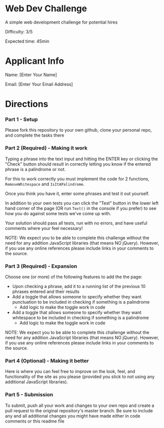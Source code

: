 # Web Dev Challenge
A simple web development challenge for potential hires

Difficulty: 3/5

Expected time: 45min

# Applicant Info
Name: [Enter Your Name]

Email: [Enter Your Email Address]

# Directions

### Part 1 - Setup

Please fork this repository to your own github, clone your personal repo, and complete the tasks there

### Part 2 (Required) - Making it work

Typing a phrase into the text input and hitting the ENTER key or clicking the "Check" button should result in correctly letting you know if the entered phrase is a palindrome or not.

For this to work correctly you must implement the code for 2 functions, `RemoveWhitespace` and `IsItAPalindrome`.

Once you think you have it, enter some phrases and test it out yourself.

In addition to your own tests you can click the "Test" button in the lower left hand corner of the page (OR run `Text()` in the console if you prefer) to see how you do against some tests we've come up with.

Your solution should pass all tests, run with no errors, and have useful comments where your feel necessary!

NOTE: We expect you to be able to complete this challenge without the need for any addition JavaScript libraries (that means NO jQuery). However, if you use any online references please include links in your comments to the source.

### Part 3 (Required) - Expansion

Choose one (or more) of the following features to add the the page:
- Upon checking a phrase, add it to a running list of the previous 10 phrases entered and their results
- Add a toggle that allows someone to specify whether they want punctuation to be included in checking if something is a palindrome
  - Add logic to make the toggle work in code
- Add a toggle that allows someone to specify whether they want whitespace to be included in checking if something is a palindrome
  - Add logic to make the toggle work in code
  
NOTE: We expect you to be able to complete this challenge without the need for any addition JavaScript libraries (that means NO jQuery). However, if you use any online references please include links in your comments to the source.

### Part 4 (Optional) - Making it better

Here is where you can feel free to improve on the look, feel, and functionality of the site as you please (provided you stick to not using any additional JavaScript libraries).

### Part 5 - Submission

To submit, push all your work and changes to your own repo and create a pull request to the original repository's master branch. Be sure to include any and all additional changes you might have made either in code comments or this readme file
